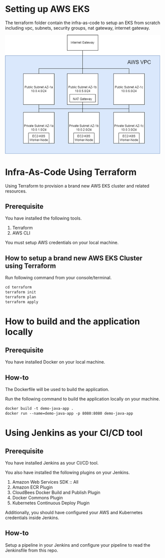 # Setting up AWS EKS
The terraform folder contain the infra-as-code to setup an EKS from scratch including vpc, subnets, security groups, nat gateway, internet gateway.

![AWS-EKS](AWS-EKS-VPC.png)


# Infra-As-Code Using Terraform
Using Terraform to provision a brand new AWS EKS cluster and related resources.

## Prerequisite
You have installed the following tools.
1. Terraform
2. AWS CLI

You must setup AWS credentials on your local machine.

## How to setup a brand new AWS EKS Cluster using Terraform

Run following command from your console/terminal.
```
cd terraform
terraform init
terraform plan
terraform apply
```


# How to build and the application locally

## Prerequisite
You have installed Docker on your local machine.

## How-to
The Dockerfile will be used to build the application.

Run the following command to build the application locally on your machine.
```
docker build -t demo-java-app .
docker run --name=demo-java-app -p 8080:8080 demo-java-app
```

# Using Jenkins as your CI/CD tool

## Prerequisite
You have installed Jenkins as your CI/CD tool.

You also have installed the following plugins on your Jenkins.

1. Amazon Web Services SDK :: All
2. Amazon ECR Plugin
3. CloudBees Docker Build and Publish Plugin
4. Docker Commons Plugin
5. Kubernetes Continuous Deploy Plugin

Additionally, you should have configured your AWS and Kubernetes credentials inside Jenkins.

## How-to
Setup a pipeline in your Jenkins and configure your pipeline to read the Jenkinsfile from this repo.
